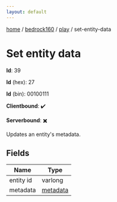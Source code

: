 ```yaml
---
layout: default
---
```


[home](/)  /  [bedrock160](/protocol/bedrock160)  /  [play](/protocol/bedrock160/play)  /  set-entity-data

# Set entity data

**Id**: 39

**Id** (hex): 27

**Id** (bin): 00100111

**Clientbound**: ✔️

**Serverbound**: ✖️

Updates an entity's metadata.

## Fields

Name | Type
---|---
entity id | varlong
metadata | [metadata](/protocol/bedrock160/metadata)
